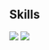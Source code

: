 ## Skills
<img src="https://img.shields.io/badge/C-A8B9CC?style=plastic&logo=c&logoColor=white"/>
<img src="https://img.shields.io/badge/C++-00599C?style=flat&logo=cplusplus&logoColor=white"/>
